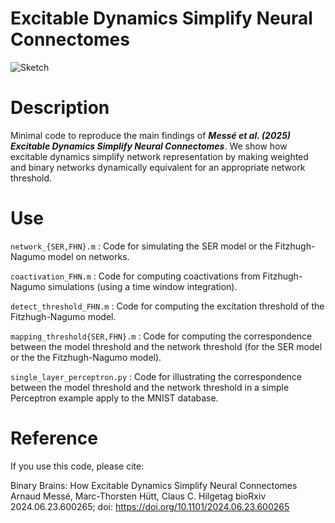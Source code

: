 # Excitable Dynamics Simplify Neural Connectomes

![Sketch](sketch.png)

# Description

Minimal code to reproduce the main findings of ***Messé et al. (2025) Excitable Dynamics Simplify Neural Connectomes***.
We show how excitable dynamics simplify network representation by making weighted and binary networks dynamically equivalent for an appropriate network threshold.

# Use

<code>network_{SER,FHN}.m</code> : Code for simulating the SER model or the Fitzhugh-Nagumo model on networks.

<code>coactivation_FHN.m</code> : Code for computing coactivations from Fitzhugh-Nagumo simulations (using a time window integration).

<code>detect_threshold_FHN.m</code> : Code for computing the excitation threshold of the Fitzhugh-Nagumo model.

<code>mapping_threshold{SER,FHN}.m</code> : Code for computing the correspondence between the model threshold and the network threshold (for the SER model or the the Fitzhugh-Nagumo model).

<code>single_layer_perceptron.py</code> : Code for illustrating the correspondence between the model threshold and the network threshold in a simple Perceptron example apply to the MNIST database.

# Reference

If you use this code, please cite:

Binary Brains: How Excitable Dynamics Simplify Neural Connectomes
Arnaud Messé, Marc-Thorsten Hütt, Claus C. Hilgetag
bioRxiv 2024.06.23.600265; doi: https://doi.org/10.1101/2024.06.23.600265

